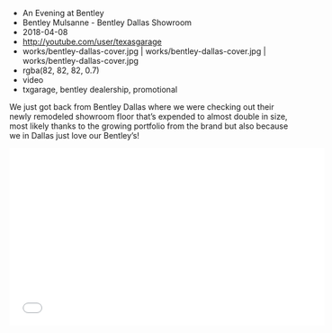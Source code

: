 * An Evening at Bentley
* Bentley Mulsanne - Bentley Dallas Showroom
* 2018-04-08
* http://youtube.com/user/texasgarage
* works/bentley-dallas-cover.jpg | works/bentley-dallas-cover.jpg | works/bentley-dallas-cover.jpg
* rgba(82, 82, 82, 0.7)
* video
* txgarage, bentley dealership, promotional

We just got back from Bentley Dallas where we were checking out their newly remodeled showroom floor that’s expended to almost double in size, most likely thanks to the growing portfolio from the brand but also because we in Dallas just love our Bentley’s!

<div id="videoWrap">
<iframe width="560" height="315" src="//www.youtube.com/embed/JTrxCHR3rME?rel=0&amp;showinfo=0" frameborder="0" allow="autoplay; encrypted-media" allowfullscreen></iframe>
</div>
